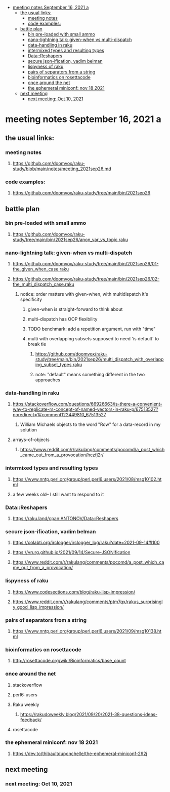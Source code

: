 - [meeting notes September 16, 2021                                      a](#orga85c1a5)
  - [the usual links:](#org6ca020d)
    - [meeting notes](#org643a7ae)
    - [code examples:](#org77fcc7a)
  - [battle plan](#org2ac0ec2)
    - [bin pre-loaded with small ammo](#org2cae8b7)
    - [nano-lightning talk: given-when vs multi-dispatch](#org0a9ba3d)
    - [data-handling in raku](#org362a8c8)
    - [intermixed types and resulting types](#orgebe16fd)
    - [Data::Reshapers](#org47c811d)
    - [secure json-ification, vadim belman](#org233eb9c)
    - [lispyness of raku](#org009afbb)
    - [pairs of separators from a string](#org14585fa)
    - [bioinformatics on rosettacode](#orgd2fc60a)
    - [once around the net](#org1bf0e5e)
    - [the ephemeral miniconf: nov 18 2021](#org0ecd3d3)
  - [next meeting](#orgb7ff19a)
    - [next meeting: Oct 10, 2021](#orgef9c827)


<a id="orga85c1a5"></a>

# meeting notes September 16, 2021                                      a


<a id="org6ca020d"></a>

## the usual links:


<a id="org643a7ae"></a>

### meeting notes

1.  <https://github.com/doomvox/raku-study/blob/main/notes/meeting_2021sep26.md>


<a id="org77fcc7a"></a>

### code examples:

1.  <https://github.com/doomvox/raku-study/tree/main/bin/2021sep26>


<a id="org2ac0ec2"></a>

## battle plan


<a id="org2cae8b7"></a>

### bin pre-loaded with small ammo

1.  <https://github.com/doomvox/raku-study/tree/main/bin/2021sep26/anon_var_vs_topic.raku>


<a id="org0a9ba3d"></a>

### nano-lightning talk: given-when vs multi-dispatch

1.  <https://github.com/doomvox/raku-study/tree/main/bin/2021sep26/01-the_given_when_case.raku>

2.  <https://github.com/doomvox/raku-study/tree/main/bin/2021sep26/02-the_multi_dispatch_case.raku>

    1.  notice: order matters with given-when, with multidispatch it's specificity
    
        1.  given-when is straight-forward to think about
        
        2.  multi-dispatch has OOP flexibility
        
        3.  TODO benchmark: add a repetition argument, run with "time"
        
        4.  multi with overlapping subsets supposed to need 'is default' to break tie
        
            1.  <https://github.com/doomvox/raku-study/tree/main/bin/2021sep26/multi_dispatch_with_overlapping_subset_types.raku>
            
            2.  note: "default" means something different in the two approaches


<a id="org362a8c8"></a>

### data-handling in raku

1.  <https://stackoverflow.com/questions/66926663/is-there-a-convenient-way-to-replicate-rs-concept-of-named-vectors-in-raku-p/67513527?noredirect=1#comment122449810_67513527>

    1.  William Michaels objects to the word "Row" for a data-record in my solution

2.  arrays-of-objects

    1.  <https://www.reddit.com/r/rakulang/comments/pocomd/a_post_which_came_out_from_a_provocation/hczfj2r/>


<a id="orgebe16fd"></a>

### intermixed types and resulting types

1.  <https://www.nntp.perl.org/group/perl.perl6.users/2021/08/msg10102.html>

2.  a few weeks old&#x2013; I still want to respond to it


<a id="org47c811d"></a>

### Data::Reshapers

1.  <https://raku.land/cpan:ANTONOV/Data::Reshapers>


<a id="org233eb9c"></a>

### secure json-ification, vadim belman

1.  <https://colabti.org/irclogger/irclogger_log/raku?date=2021-09-14#l100>

2.  <https://vrurg.github.io/2021/09/14/Secure-JSONification>

3.  <https://www.reddit.com/r/rakulang/comments/pocomd/a_post_which_came_out_from_a_provocation/>


<a id="org009afbb"></a>

### lispyness of raku

1.  <https://www.codesections.com/blog/raku-lisp-impression/>

2.  <https://www.reddit.com/r/rakulang/comments/ptm7qx/rakus_surprisingly_good_lisp_impression/>


<a id="org14585fa"></a>

### pairs of separators from a string

1.  <https://www.nntp.perl.org/group/perl.perl6.users/2021/09/msg10138.html>


<a id="orgd2fc60a"></a>

### bioinformatics on rosettacode

1.  <http://rosettacode.org/wiki/Bioinformatics/base_count>


<a id="org1bf0e5e"></a>

### once around the net

1.  stackoverflow

2.  perl6-users

3.  Raku weekly

    1.  <https://rakudoweekly.blog/2021/09/20/2021-38-questions-ideas-feedback/>

4.  rosettacode


<a id="org0ecd3d3"></a>

### the ephemeral miniconf: nov 18 2021

1.  <https://dev.to/thibaultduponchelle/the-ephemeral-miniconf-292j>


<a id="orgb7ff19a"></a>

## next meeting


<a id="orgef9c827"></a>

### next meeting: Oct 10, 2021
